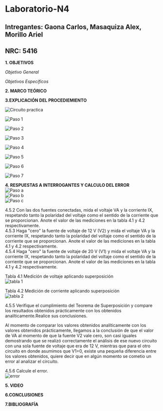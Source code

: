 # Laboratorio-N4
## Intregantes: Gaona Carlos, Masaquiza Alex, Morillo Ariel
## NRC: 5416

**1. OBJETIVOS**

_Objetivo General_

_Objetivos Específicos_


**2. MARCO TEÓRICO**

**3.EXPLICACIÓN DEL PROCEDIEMIENTO**

![Circuito practica](https://github.com/AlexMP98/Laboratorio-N4/blob/main/Imagenes/Circuito%20Practica.png)

![Paso 1](https://github.com/AlexMP98/Laboratorio-N4/blob/main/Imagenes/Paso%201.png)

![Paso 2](https://github.com/AlexMP98/Laboratorio-N4/blob/main/Imagenes/Paso%202.png)

![Paso 3](https://github.com/AlexMP98/Laboratorio-N4/blob/main/Imagenes/Paso%203.png)

![Paso 4](https://github.com/AlexMP98/Laboratorio-N4/blob/main/Imagenes/Paso%204.png)

![Paso 5](https://github.com/AlexMP98/Laboratorio-N4/blob/main/Imagenes/Paso%205.png)

![Paso 6](https://github.com/AlexMP98/Laboratorio-N4/blob/main/Imagenes/Paso%206.png)

![Paso 7](https://github.com/AlexMP98/Laboratorio-N4/blob/main/Imagenes/Paso%207.png)




**4. RESPUESTAS A INTERROGANTES Y CALCULO DEL ERROR**    
![Paso a](https://github.com/AlexMP98/Laboratorio-N4/blob/main/Imagenes/a.png)     
![Paso b](https://github.com/AlexMP98/Laboratorio-N4/blob/main/Imagenes/b.png)     
![Paso c](https://github.com/AlexMP98/Laboratorio-N4/blob/main/Imagenes/c.png)        

4.5.2 Con las dos fuentes conectadas, mida el voltaje VA y la corriente IX, respetando tanto la polaridad del voltaje como el sentido de la corriente que se proporcionan. Anote el valor de las mediciones en la tabla 4.1 y 4.2 respectivamente.     
4.5.3 Haga "cero" la fuente de voltaje de 12 V (V2) y mida el voltaje VA y la corriente IX, respetando tanto la polaridad del voltaje como el sentido de la corriente que se proporcionan. Anote el valor de las mediciones en la tabla 4.1 y 4.2 respectivamente.      
4.5.4 Haga "cero" la fuente de voltaje de 20 V (V1) y mida el voltaje VA y la corriente IX, respetando tanto la polaridad del voltaje como el sentido de la corriente que se proporcionan. Anote el valor de las mediciones en la tabla 4.1 y 4.2 respectivamente.      

Tabla 4.1 Medición de voltaje aplicando superposición        
![tabla 1](https://github.com/AlexMP98/Laboratorio-N4/blob/main/Imagenes/tabla1.png)         

Tabla 4.2 Medición de corriente aplicando superposición       
![tabla 2](https://github.com/AlexMP98/Laboratorio-N4/blob/main/Imagenes/tabla2.png)       

4.5.5 Verifique el cumplimiento del Teorema de Superposición y compare los resultados obtenidos prácticamente con los obtenidos analíticamente.Realice sus conclusiones.       

Al momento de comparar los valores obtenidos analíticamente con los valores obtenidos prácticamente, llegamos a la conclusión de que el valor de VA al momento de que la fuente V2 vale cero, son casi iguales demostrando que se realizó correctamente el análisis de ese nuevo circuito con una sola fuente de voltaje que era de 12 V, mientras que para el otro circuito en donde asumimos que V1=0, existe una pequeña diferencia entre los valores obtenidos, quiere decir que en algún momento se cometio un error al analizar el circuito.     

4.5.6 Calcule el error.         
![error](https://github.com/AlexMP98/Laboratorio-N4/blob/main/Imagenes/error.png)       


**5. VIDEO**

**6.CONCLUSIONES**

**7.BIBLIOGRAFÍA**


